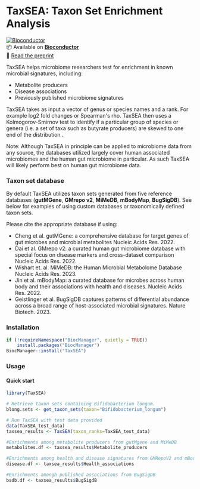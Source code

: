 # TaxSEA: Taxon Set Enrichment Analysis

[![Bioconductor](https://www.bioconductor.org/shields/years-in-bioc/TaxSEA.svg)](https://bioconductor.org/packages/TaxSEA)  
📦 Available on [**Bioconductor**](https://bioconductor.org/packages/TaxSEA)  
📝 [Read the preprint](https://www.biorxiv.org/content/10.1101/2024.11.20.624438v1)

TaxSEA helps microbiome researchers test for enrichment in known microbial signatures, including:

- Metabolite producers  
- Disease associations  
- Previously published microbiome signatures

TaxSEA takes as input a vector of genus or species names and a rank. 
For example log2 fold changes or Spearman's rho. TaxSEA then uses
a Kolmogorov-Smirnov test to identify if a particular group of species
or genera (i.e. a set of taxa such as butyrate producers) are skewed to 
one end of the distribution . 

Note: Although TaxSEA in principle can be applied to microbiome data from
any source, the databases utilized largely cover human associated microbiomes
and the human gut microbiome in particular. As such TaxSEA will likely perform
best on human gut microbiome data. 

### Taxon set database
By default TaxSEA utilizes taxon sets generated from five reference databases 
(**gutMGene**, **GMrepo v2**, **MiMeDB**, **mBodyMap**, **BugSigDB**). See below for 
examples of using custom databases or taxonomically defined taxon sets. 

Please cite the appropriate database if using:

- Cheng et al. gutMGene: a comprehensive database for target genes of gut microbes and
microbial metabolites Nucleic Acids Res. 2022.
- Dai et al. GMrepo v2: a curated human gut microbiome database with special focus on
disease markers and cross-dataset comparison Nucleic Acids Res. 2022.
- Wishart et. al. MiMeDB: the Human Microbial Metabolome Database Nucleic Acids Res. 2023.
- Jin et al. mBodyMap: a curated database for microbes across human body and their
associations with health and diseases. Nucleic Acids Res. 2022.
- Geistlinger et al. BugSigDB captures patterns of differential abundance across a broad
range of host-associated microbial signatures. Nature Biotech. 2023. 

### Installation
```r
if (!requireNamespace("BiocManager", quietly = TRUE))
    install.packages("BiocManager")
BiocManager::install("TaxSEA")

```


### Usage
#### Quick start
```r
library(TaxSEA)

# Retrieve taxon sets containing Bifidobacterium longum.
blong.sets <- get_taxon_sets(taxon="Bifidobacterium_longum")

# Run TaxSEA with test data provided
data(TaxSEA_test_data)
taxsea_results <- TaxSEA(taxon_ranks=TaxSEA_test_data)

#Enrichments among metabolite producers from gutMgene and MiMeDB
metabolites.df <- taxsea_results$Metabolite_producers

#Enrichments among health and disease signatures from GMRepoV2 and mBodyMap
disease.df <- taxsea_results$Health_associations

#Enrichments amongh published associations from BugSigDB
bsdb.df <- taxsea_results$BugSigdB

```
